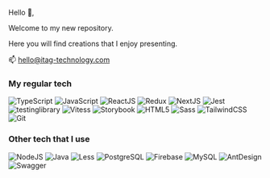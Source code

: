 Hello 👀,

Welcome to my new repository.

Here you will find creations that I enjoy presenting.

📫 hello@itag-technology.com

### My regular tech
![TypeScript](https://img.shields.io/badge/-TypeScript-111?&logo=TypeScript)
![JavaScript](https://img.shields.io/badge/-JavaScript-111?&logo=JavaScript)
![ReactJS](https://img.shields.io/badge/-ReactJS-111?&logo=React)
![Redux](https://img.shields.io/badge/-Redux-111?&logo=Redux)
![NextJS](https://img.shields.io/badge/-NextJS-111?&logo=Next.js)
![Jest](https://img.shields.io/badge/-Jest-111?&logo=Jest)
![testinglibrary](https://img.shields.io/badge/-TestingLibrary-111?&logo=testinglibrary)
![Vitess](https://img.shields.io/badge/-Vitess-111?&logo=Vitess)
![Storybook](https://img.shields.io/badge/-Storybook-111?&logo=Storybook)
![HTML5](https://img.shields.io/badge/-HTML5-111?&logo=html5)
![Sass](https://img.shields.io/badge/-Sass-111?&logo=sass)
![TailwindCSS](https://img.shields.io/badge/-TailwindCSS-111?&logo=TailwindCSS)
![Git](https://img.shields.io/badge/-Git-111?&logo=git)

### Other tech that I use
![NodeJS](https://img.shields.io/badge/-NodeJS-111?&logo=Node.js)
![Java](https://img.shields.io/badge/-Java-111?&logo=java)
![Less](https://img.shields.io/badge/-Less-111?&logo=less)
![PostgreSQL](https://img.shields.io/badge/-PostgreSQL-111?&logo=PostgreSQL)
![Firebase](https://img.shields.io/badge/-Firebase-111?&logo=Firebase)
![MySQL](https://img.shields.io/badge/-MySQL-111?&logo=MySQL)
![AntDesign](https://img.shields.io/badge/-AntDesign-111?&logo=AntDesign)
![Swagger](https://img.shields.io/badge/-Swagger-111?&logo=Swagger)
